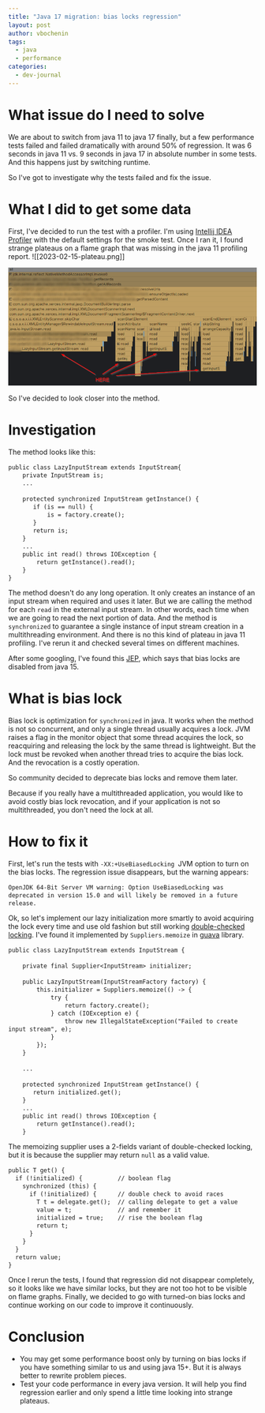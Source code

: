 ```yaml
---
title: "Java 17 migration: bias locks regression"
layout: post
author: vbochenin
tags:
  - java
  - performance
categories:
  - dev-journal
---
```

# What issue do I need to solve

We are about to switch from java 11 to java 17 finally, but a few performance tests failed and failed dramatically with around 50% of regression.
It was 6 seconds in java 11 vs. 9 seconds in java 17 in absolute number in some tests.
And this happens just by switching runtime.

So I've got to investigate why the tests failed and fix the issue.

# What I did to get some data

First, I've decided to run the test with a profiler. I'm using [Intellij IDEA Profiler](https://www.jetbrains.com/help/idea/profiler-intro.html) with the default settings for the smoke test.
Once I ran it, I found strange plateaus on a flame graph that was missing in the java 11 profiling report.
![[2023-02-15-plateau.png]]

![Plateaus](assets/img/posts/2023-02-15-java17-bias-locking-regression/plateau.png)


So I've decided to look closer into the method.

# Investigation

The method looks like this:

```
public class LazyInputStream extends InputStream{
    private InputStream is;
    ...
    
    protected synchronized InputStream getInstance() {
	   if (is == null) {
		   is = factory.create();
	   }
	   return is;
    }
    ...
	public int read() throws IOException {  
	    return getInstance().read();  
	}
} 
```

The method doesn't do any long operation. It only creates an instance of an input stream when required and uses it later.
But we are calling the method for each `read` in the external input stream. In other words, each time when we are going to read the next portion of data.
And the method is `synchronized` to guarantee a single instance of input stream creation in a multithreading environment.
And there is no this kind of plateau in java 11 profiling. I've rerun it and checked several times on different machines. 

After some googling, I've found this [JEP](https://openjdk.org/jeps/374), which says that bias locks are disabled from java 15.


# What is bias lock

Bias lock is optimization for `synchronized` in java.
It works when the method is not so concurrent, and only a single thread usually acquires a lock.
JVM raises a flag in the monitor object that some thread acquires the lock, so reacquiring and releasing the lock by the same thread is lightweight. But the lock must be revoked when another thread tries to acquire the bias lock. And the revocation is a costly operation.

So community decided to deprecate bias locks and remove them later.

Because if you really have a multithreaded application, you would like to avoid costly bias lock revocation, and if your application is not so multithreaded, you don't need the lock at all.

# How to fix it

First, let's run the tests with `-XX:+UseBiasedLocking `JVM option to turn on the bias locks.
The regression issue disappears, but the warning appears:
```
OpenJDK 64-Bit Server VM warning: Option UseBiasedLocking was deprecated in version 15.0 and will likely be removed in a future release.
```

Ok, so let's implement our lazy initialization more smartly to avoid acquiring the lock every time and use old fashion but still working [double-checked locking](https://en.wikipedia.org/wiki/Double-checked_locking).
I've found it implemented by `Suppliers.memoize` in [guava](https://github.com/google/guava) library. 

```
public class LazyInputStream extends InputStream {  

    private final Supplier<InputStream> initializer;
    
    public LazyInputStream(InputStreamFactory factory) {  
        this.initializer = Suppliers.memoize(() -> {  
            try {  
                return factory.create();  
            } catch (IOException e) {  
                throw new IllegalStateException("Failed to create input stream", e);  
            }  
        });  
    }
    
    ...
    
    protected synchronized InputStream getInstance() {
	   return initialized.get();
    }
    ...
	public int read() throws IOException {  
	    return getInstance().read();  
	}
```

The memoizing supplier uses a 2-fields variant of double-checked locking, but it is because the supplier may return `null` as a valid value.
```
public T get() {  
  if (!initialized) {          // boolean flag  
    synchronized (this) {  
      if (!initialized) {      // double check to avoid races
        T t = delegate.get();  // calling delegate to get a value
        value = t;             // and remember it
        initialized = true;    // rise the boolean flag
        return t;  
      }  
    }  
  }  
  return value;  
}
```

Once I rerun the tests, I found that regression did not disappear completely, so it looks like we have similar locks, but they are not too hot to be visible on flame graphs. 
Finally, we decided to go with turned-on bias locks and continue working on our code to improve it continuously.

# Conclusion

- You may get some performance boost only by turning on bias locks if you have something similar to us and using java 15+.
  But it is always better to rewrite problem pieces.
- Test your code performance in every java version. It will help you find regression earlier and only spend a little time looking into strange plateaus.
